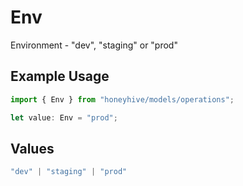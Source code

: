 # Env

Environment - "dev", "staging" or "prod"

## Example Usage

```typescript
import { Env } from "honeyhive/models/operations";

let value: Env = "prod";
```

## Values

```typescript
"dev" | "staging" | "prod"
```